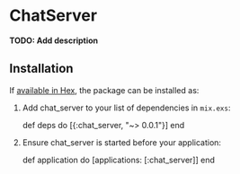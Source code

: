 # ChatServer

**TODO: Add description**

## Installation

If [available in Hex](https://hex.pm/docs/publish), the package can be installed as:

  1. Add chat_server to your list of dependencies in `mix.exs`:

        def deps do
          [{:chat_server, "~> 0.0.1"}]
        end

  2. Ensure chat_server is started before your application:

        def application do
          [applications: [:chat_server]]
        end

